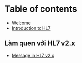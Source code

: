 # Table of contents

* [Welcome](README.md)
* [Introduction to HL7](introduction-to-hl7.md)

## Làm quen với HL7 v2.x&#x20;

* [Message in HL7 v2.x](lam-quen-voi-hl7-v2.x/message-in-hl7-v2.x.md)
